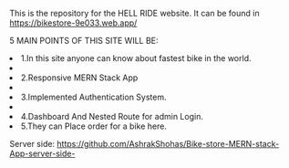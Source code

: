 This is the repository for the HELL RIDE website. It can be found in https://bikestore-9e033.web.app/

5 MAIN POINTS OF THIS SITE WILL BE:

<li>1.In this site anyone can know about fastest bike in the world.<li/>
<li>2.Responsive MERN Stack App<li/>
<li>3.Implemented Authentication System.<li/>
<li>4.Dashboard And Nested Route for admin Login.<li>
5.They can Place order for a bike here.

Server side: https://github.com/AshrakShohas/Bike-store-MERN-stack-App-server-side-




